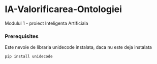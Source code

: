 # IA-Valorificarea-Ontologiei
Modulul 1 - proiect Inteligenta Artificiala


### Prerequisites
Este nevoie de libraria unidecode instalata, daca nu este deja instalata
```
pip install unidecode
```
